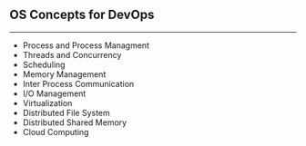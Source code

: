 ## OS Concepts for DevOps
*******************

* Process and Process Managment
* Threads and Concurrency
* Scheduling
* Memory Management
* Inter Process Communication
* I/O Management
* Virtualization
* Distributed File System
* Distributed Shared Memory
* Cloud Computing